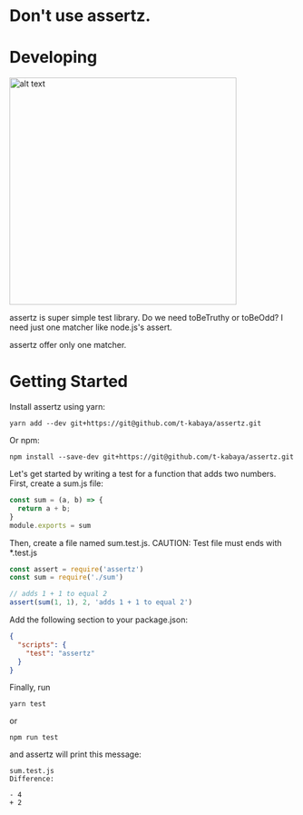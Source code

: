 # Don't use assertz.
# Developing

<img src="https://user-images.githubusercontent.com/26253721/66712469-fa9f3480-edd7-11e9-9b6d-f3e9b2c4264b.png" alt="alt text" width="400" height="400">

assertz is super simple test library.
Do we need toBeTruthy or toBeOdd?
I need just one matcher like node.js's assert.

assertz offer only one matcher.


# Getting Started
Install assertz using yarn:

```
yarn add --dev git+https://git@github.com/t-kabaya/assertz.git
```
Or npm:

```
npm install --save-dev git+https://git@github.com/t-kabaya/assertz.git
```

Let's get started by writing a test for a function that adds two numbers. First, create a sum.js file:

``` js
const sum = (a, b) => {
  return a + b;
}
module.exports = sum
```

Then, create a file named sum.test.js.
CAUTION: Test file must ends with *.test.js

``` js
const assert = require('assertz')
const sum = require('./sum')

// adds 1 + 1 to equal 2
assert(sum(1, 1), 2, 'adds 1 + 1 to equal 2')
```

Add the following section to your package.json:

```json
{
  "scripts": {
    "test": "assertz"
  }
}
```
Finally, run

```
yarn test
```

or

```
npm run test 
```
and assertz will print this message:

```
sum.test.js
Difference:

- 4
+ 2
```